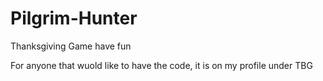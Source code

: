 # Pilgrim-Hunter
Thanksgiving Game have fun


For anyone that wuold like to have the code, it is on my profile under TBG

